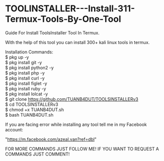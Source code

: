 # TOOLINSTALLER---Install-311-Termux-Tools-By-One-Tool

Guide For Install ToolsInstaller Tool In Termux.  

With the help of this tool you can install 300+ kali linux tools in termux.  

Installation Commands:  
$ pkg up -y  
$ pkg install git -y  
$ pkg install python2 -y  
$ pkg install php -y  
$ pkg install curl -y  
$ pkg install figlet -y  
$ pkg install ruby -y  
$ pkg install lolcat -y  
$ git clone https://github.com/TUANB4DUT/TOOLSINSTALLERv3  
$ cd TOOLSINSTALLERv3  
$ chmod +x TUANB4DUT.sh  
$ bash TUANB4DUT.sh  

If you are facing error while installing any tool tell me in my Facebook account:  

"https://m.facebook.com/azeal.van?ref=dbl"

FOR MORE COMMANDS JUST FOLLOW ME!
IF YOU WANT TO REQUEST A COMMANDS JUST COMMENT!
